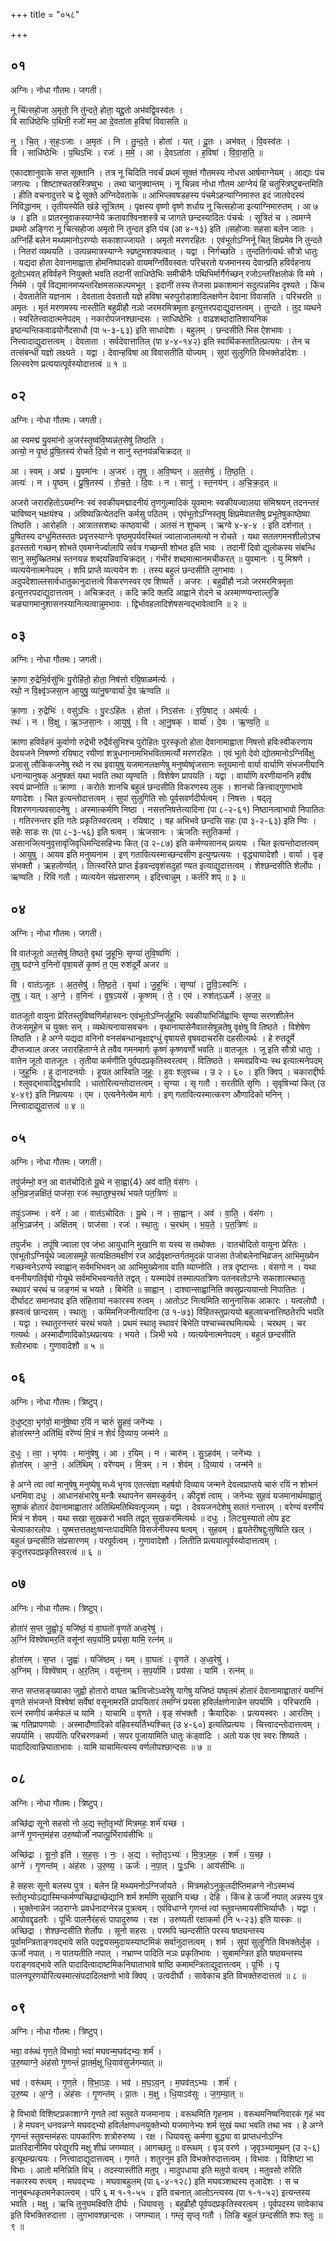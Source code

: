 +++
title = "०५८"

+++


## ०१
अग्निः। नोधा गौतमः। जगती।

नू चि॑त्सहो॒जा अ॒मृतो॒ नि तु॑न्दते॒ होता॒ यद्दू॒तो अभ॑वद्वि॒वस्व॑तः ।  
वि साधि॑ष्ठेभिः प॒थिभी॒ रजो॑ मम॒ आ दे॒वता॑ता ह॒विषा॑ विवासति ॥

नु । चि॒त् । स॒हः॒ऽजाः । अ॒मृतः॑ । नि । तु॒न्द॒ते॒ । होता॑ । यत् । दू॒तः । अभ॑वत् । वि॒वस्व॑तः ।  
वि । साधि॑ष्ठेभिः । प॒थिऽभिः॑ । रजः॑ । म॒मे॒ । आ । दे॒वऽता॑ता । ह॒विषा॑ । वि॒वा॒स॒ति॒ ॥

एकादशानुवाके सप्त सूक्तानि । तत्र नू चिदिति नवर्चं प्रथमं सूक्तं गौतमस्य नोधस आर्षमाग्नेयम् । आद्याः पंच जगत्यः । शिष्टाश्चतस्रस्त्रिष्वुभः । तथा चानुक्वान्तम् । नू चिन्नव नोधा गौतम आग्नेयं हि चतुस्त्रिष्टुबन्तमिति । हीति वचनादुत्तरे च द्वे सूक्ते अग्निदेवताके ॥ आभिप्लवषडहस्य पंचमेऽहन्याग्निमारुत इदं जातवेदस्यं निविद्धानम् । तृतीयस्येति खंडे सूत्रितम् । पृक्षस्य वृष्णो वृष्णे शर्धाय नू चित्सहोजा इत्याग्निमारुतम् । आ ७ ७ । इति ॥ प्रातरनुवाकस्याग्नेये क्रतावाश्विनशस्त्रे च जागते छन्दस्यादितः पंचर्चः । सूत्रितं च । त्वमग्ने प्रथमो अङ्गिरा नू चित्सहोजा अमृतो नि तुन्दत इति पंच (आ ४-१३) इति ॥सहोजाः सहसा बलेन जातः । अग्निर्हि बलेन मथ्यमानोऽरण्योः सकाशाज्जायते । अमृतो मरणरहितः । एवंभूतोऽग्निर्नू चित् क्षिप्रमेव नि तुन्दते । नितरां व्यथयति । उत्पन्नमात्रस्याग्नेः स्प्रष्टुमशक्यत्वात् । यद्वा । निर्गच्छति । तुन्दतिर्गत्यर्थः सौत्रो धातुः । यद्यदा होता देवानामाह्वाता होमनिष्पादको वायमग्निर्विवस्वतः परिचरतो यजमानस्य देवान्प्रति हविर्वहनाय दूतोऽभवत् हविर्वहने नियुक्तो भवति तदानीं साधिष्ठेभिः समीचीनैः पथिभिर्मार्गैर्गच्छन् रजोऽन्तरिक्षलोकं वि ममे । निर्ममे । पूर्वं विद्यमानमप्यन्तरिक्षमसत्कल्पमभूत् । इदानीं तस्य तेजसा प्रकाशमानं सदुत्पन्नमिव दृश्यते । किंच । देवतातेति यज्ञनाम । देवताता देवतातौ यज्ञे हविषा चरुपुरोडाशादिलक्षणेन देवाना विवासति । परिचरति ॥ अमृतः । मृतं मरणमस्य नास्तीति बहुव्रीहौ नञो जरमरमित्रमृता इत्युत्तरपदाद्युदात्तत्वम् । तुन्दते । तुद व्यथने । स्वरितेत्त्वादात्मनेपदम् । नकारोपजनश्छान्दसः । साधिष्ठेभिः । वाढशब्दादातिशायनिक इष्ठन्यन्तिकवाढयोर्नेदसाधौ (पा ५-३-६३) इति साधादेशः । बहुलम् । छन्दसीति भिस ऐशभावः । नित्त्वादाद्युदात्तत्वम् । देवताता । सर्वदेवात्तातिल् (पा ४-४-१४२) इति स्वार्थिकस्तातिल्प्रत्ययः । तेन च तत्संबन्धी यज्ञो लक्ष्यते । यद्वा । देवान्हविषा आ विवासतीति योज्यम् । सुपां सुलुगिति विभक्तेर्डादेशः । लित्स्वरेण प्रत्ययात्पूर्वस्योदात्तत्वं ॥ १ ॥

## ०२
अग्निः। नोधा गौतमः। जगती।

आ स्वमद्म॑ यु॒वमा॑नो अ॒जर॑स्तृ॒ष्व॑वि॒ष्यन्न॑त॒सेषु॑ तिष्ठति ।  
अत्यो॒ न पृ॒ष्ठं प्रु॑षि॒तस्य॑ रोचते दि॒वो न सानु॑ स्त॒नय॑न्नचिक्रदत् ॥

आ । स्वम् । अद्म॑ । यु॒वमा॑नः । अ॒जरः॑ । तृ॒षु । अ॒वि॒ष्यन् । अ॒त॒सेषु॑ । ति॒ष्ठ॒ति॒ ।  
अत्यः॑ । न । पृ॒ष्ठम् । प्रु॒षि॒तस्य॑ । रो॒च॒ते॒ । दि॒वः । न । सानु॑ । स्त॒नय॑न् । अ॒चि॒क्र॒द॒त् ॥

अजरो जरारहितोऽयमग्निः स्वं स्वकीयमद्मादनीयं तृणगुल्मादिकं युवमानः स्वकीयज्वालया संमिश्रयन् तदनन्तरं चाविष्यन् भक्षयंश्च । अविष्यन्नित्येतदत्ति कर्मसु पठितम् । एवंभूतोऽग्निस्तृषु क्षिप्रमेवातसेषु प्रभूतेषुकाष्ठेष्वा तिष्ठति । आरोहति । आत्रातसशब्दः काष्ठवाची । अतसं न शुष्कम् । ऋग्वे ४-४-४ । इति दर्शनात् । प्रुषितस्य दग्धुमितस्ततः प्रवृत्तस्याग्नेः पृष्ठमुपर्यवस्थितं ज्वालाजालमत्यो न रोचते । यथा सततगमनशीलोऽश्च इतस्ततो गच्छन् शोभते एवमग्नेर्ज्वालापि सर्वत्र गच्छन्ती शोभत इति भावः । तदानीं दिवो द्युलोकस्य संबन्धि सानु समुच्भ्रितमभ्रं स्तनयन्न शब्दयन्निवाचिक्रदत् । गंभीरं शब्दमात्मानमचीकरत् ॥ युवमानः । यु मिश्रणे । व्यत्ययेनात्मनेपदम् । शपि प्राप्ते व्यत्ययेन शः । तस्य बहुलं छन्दसीति लुगभावः । अदुपदेशाल्लसार्वधातुकानुदात्तत्वे विकरणस्वर एव शिष्यते । अजरः । बहुव्रीहौ नञो जरमरमित्रमृता इत्युत्तरपदाद्युदात्तत्वम् । अचिक्रदत् । कदि क्रदि क्लदि आह्वाने रोदने च अस्माण्ण्यन्ताल्लुङि चङ्यागमानुशासनस्यानित्यत्वान्नुमभावः । द्विर्भावहलादिशेषसन्वद्भावेत्वानि ॥ २ ॥

## ०३
अग्निः। नोधा गौतमः। जगती।

क्रा॒णा रु॒द्रेभि॒र्वसु॑भिः पु॒रोहि॑तो॒ होता॒ निष॑त्तो रयि॒षाळम॑र्त्यः ।  
रथो॒ न वि॒क्ष्वृ॑ञ्जसा॒न आ॒युषु॒ व्या॑नु॒षग्वार्या॑ दे॒व ऋ॑ण्वति ॥

क्रा॒णा । रु॒द्रेभिः॑ । वसु॑ऽभिः । पु॒रःऽहि॑तः । होता॑ । निऽस॑त्तः । र॒यि॒षाट् । अम॑र्त्यः ।  
रथः॑ । न । वि॒क्षु । ऋ॒ञ्ज॒सा॒नः । आ॒युषु॑ । वि । आ॒नु॒षक् । वार्या॑ । दे॒वः । ऋ॒ण्व॒ति॒ ॥

क्राणा हविर्वहनं कुर्वाणो रुद्रेभी रुद्रैर्वसुभिश्च पुरोहितः पुरस्कृतो होता देवानामाह्वाता निषत्तो हविःस्वीकरणाय देवयजने निषण्णो रयिषाट् रयीणां शत्रुधनानामभिभवितामर्त्यो मरणरहितः । एवं भूतो देवो द्योतमानोऽग्निर्विक्षु प्रजासु लौकिकजनेषु रथो न रथ इवायुषु यजमानलक्षणेषु मनुष्येष्वृंजसानः स्तूयमानो वार्या वार्याणि संभजनीयानि धनान्यानुषक् अनुषक्तं यथा भवति तथा व्यृण्वति । विशेषेण प्रापयति । यद्वा । वार्याणि वरणीयाननि हवींष स्वयं प्राप्नोति ॥ क्राणा । करोतेः शानचि बहुलं छन्दसीति विकरणस्य लुक् । शानचो ङित्त्वाद्गुणाभावे यणादेशः । चित इत्यन्तोदात्तत्वम् । सुपां सुलुगिति सोः पूर्वसवर्णदीर्घत्वम् । निषत्तः । षद्लृ विशरणगत्यवसादनेषु । अस्मात्कर्मणि निष्ठा । नसत्तनिषत्तेत्यादिना (पा ८-२-६१) निष्ठानत्वाभावो निपातितः । गतिरनन्तर इति गतेः प्रकृतिस्वरत्वम् । रयिषाट् । षह अभिभवे छन्दसि सहः (पा ३-२-६३) इति ण्विः । सहेः साडः सः (पा ८-३-५६) इति षत्वम् । ऋंजसानः । ऋंजतिः स्तुतिकर्मा । असानजित्यनुवृत्तावृंजिवृधिमन्दिसहिभ्यः कित् (उ २-८७) इति कर्मण्यसानच् प्रत्ययः । चित इत्यन्तोदात्तत्वम् । आयुषु । आयव इति मनुष्यनाम । इण् गतावित्यस्माच्छन्दसीण इत्युण्प्रत्ययः । वृद्ध्यायादेशौ । वार्या । वृङ् संभक्तौ । ऋहलोर्ण्यत् । तित्स्वरिते प्राप्त ईडवन्दवृशंसदुहां ण्यत इत्याद्युदात्तत्वम् । शेश्छन्दसीति शेर्लोपः । ऋण्वति । रिवि गतौ । व्यत्ययेन संप्रसारणम् । इदित्त्वान्नुम् । कर्तरि शप् ॥ ३ ॥

## ०४
अग्निः। नोधा गौतमः। जगती।

वि वात॑जूतो अत॒सेषु॑ तिष्ठते॒ वृथा॑ जु॒हूभिः॒ सृण्या॑ तुवि॒ष्वणिः॑ ।  
तृ॒षु यद॑ग्ने व॒निनो॑ वृषा॒यसे॑ कृ॒ष्णं त॒ एम॒ रुश॑दूर्मे अजर ॥

वि । वात॑ऽजूतः । अ॒त॒सेषु॑ । ति॒ष्ठ॒ते॒ । वृथा॑ । जु॒हूभिः॑ । सृण्या॑ । तु॒वि॒ऽस्वनिः॑ ।  
तृ॒षु । यत् । अ॒ग्ने॒ । व॒निनः॑ । वृ॒ष॒ऽयसे॑ । कृ॒ष्णम् । ते॒ । एम॑ । रुश॑त्ऽऊर्मे । अ॒ज॒र॒ ॥

वातजूतो वायुना प्रेरितस्तुविष्वणिर्महास्वनः एवंभूतोऽग्निर्जुहूभिः स्वकीयाभिर्जिह्वाभिः सृण्या सरणशीलेन तेजःसमूहेन च युक्तः सन् । व्यथेत्यनायासवचनः । वृथानायासेनैवातसेषून्नतेषु वृक्षेषु वि तिष्ठते । विशेषेण तिष्ठति । हे अग्ने यद्यदा वनिनो वनसंबन्धान्वृक्षाद्दग्धुं वृषायसे वृषवदाचरसि दहसीत्यर्थः । हे रुतदूर्मे दीप्तज्वाल अजर जरारहिताग्ने ते तवैव गमनमार्गः कृष्णं कृष्णवर्णो भवति ॥ वातजूतः । जू इति सौत्रो धातुः । वातेन जूतो वातजूतः । तृतीया कर्मणीति पूर्वपदप्रकृतिस्वरत्वम् । वितिष्ठते । समवप्रविभ्यः स्थ इत्यात्मनेपदम् । जुहूभिः । हु दानादनयोः । हूयत आस्विति जुहूः । हुवः श्लुवच्च । उ २ । ६० । इति क्विप् । चकाराद्दीर्घः । श्लुवद्भावाद्द्विर्भावादि । धातोरित्यन्तोदात्तत्वम् । सृण्या । सृ गतौ । सरतीति सृणिः । सृवृषिभ्यां कित् (उ ४-४९) इति निप्रत्ययः । एम । एत्यनेनेत्येम मार्गः । इण् गतावित्यस्मात्करण औणादिको मनिन् । नित्त्वादाद्युदात्तत्वं ॥ ४ ॥

## ०५
अग्निः। नोधा गौतमः। जगती।

तपु॑र्जम्भो॒ वन॒ आ वात॑चोदितो यू॒थे न सा॒ह्वा{4} अव॑ वाति॒ वंस॑गः ।  
अ॒भि॒व्रज॒न्नक्षि॑तं॒ पाज॑सा॒ रजः॑ स्था॒तुश्च॒रथं॑ भयते पत॒त्रिणः॑ ॥

तपुः॑ऽजम्भः । वने॑ । आ । वात॑ऽचोदितः । यू॒थे । न । सा॒ह्वान् । अव॑ । वा॒ति॒ । वंस॑गः ।  
अ॒भि॒ऽव्रज॑न् । अक्षि॑तम् । पाज॑सा । रजः॑ । स्था॒तुः । च॒रथ॑म् । भ॒य॒ते॒ । प॒त॒त्रिणः॑ ॥

तपुर्जंभः । तपूंषि ज्वाला एव जंभा आयुधानि मुखानि वा यस्य स तथोक्तः । वातचोदितो वायुना प्रेरितः । एवंभूतोऽग्निर्यूथे ज्वलासमूहे सत्यक्षितमक्षीणं रज आर्द्रवृक्षान्तर्गतमुदकं पाजसा तेजोबलेनाभिव्रजन् आभिमुख्येन गच्छन्वनेऽरण्ये स्वाह्वान् सर्वमभिभवन् आ आभिमुख्येनाव वाति व्याप्नोति । तत्र दृष्टान्तः । वंसगो न । यथा वननीयगतिर्वृषो गोयूथे सर्वमभिभवन्वर्तते तद्वत् । यस्मादेवं तस्मात्पतत्रिणः पतनवतोऽग्नेः सकाशात्स्थातुः स्थावरं चरथं च जङ्गमं च भयते । बिभेति ॥ साह्वान् । दाश्वान्साह्वानिति क्वसुप्रत्ययान्तो निपातितः । दीर्घादट समानपाद इति संहितायां नकारस्य रुत्वम् । आतोऽट नित्यमिति सानुनासिक आकारः । यत्वलोपौ । ह्रस्वत्वं छान्दसम् । स्थातुः । कमिमनिजनीत्यादिना (उ १-७३) विहितस्तुप्रत्ययो बहुलवचनात्तिष्ठतेरपि भवति । यद्वा । स्थातुरनन्तरं चरथं भयते । प्रथमं स्थातृ स्थावरं बिभेति पश्चाच्चरथमित्यर्थः । चरथम् । चर गत्यर्थः । अस्मादौणादिकोऽथप्रत्ययः । भयते । ञिभी भये । व्यत्ययेनात्मनेपदम् । बहुलं छन्दसीति श्लोरभावः । गुणावादेशौ ॥ ५ ॥

## ०६
अग्निः। नोधा गौतमः। त्रिष्टुप्।

द॒धुष्ट्वा॒ भृग॑वो॒ मानु॑षे॒ष्वा र॒यिं न चारुं॑ सु॒हवं॒ जने॑भ्यः ।  
होता॑रमग्ने॒ अति॑थिं॒ वरे॑ण्यं मि॒त्रं न शेवं॑ दि॒व्याय॒ जन्म॑ने ॥

द॒धुः । त्वा॒ । भृग॑वः । मानु॑षेषु । आ । र॒यिम् । न । चारु॑म् । सु॒ऽहव॑म् । जने॑भ्यः ।  
होता॑रम् । अ॒ग्ने॒ । अति॑थिम् । वरे॑ण्यम् । मि॒त्रम् । न । शेव॑म् । दि॒व्याय॑ । जन्म॑ने ॥

हे अग्ने त्वा त्वां मानुषेषु मनुष्येषु मध्ये भृगव एतत्संज्ञा महर्षयो दिव्याय जन्मने देवत्वप्राप्तये चारुं रयिं न शोभनं धनमिवा दधुः । आधानसंभारेषु मन्त्रैः स्थापनेन समस्कुर्वन् । कीदृशं त्वाम् । जनेभ्यः सुहवं यजमानार्थमाह्वातुं सुशकं होतारं देवानामाह्वातारं अतिथिमतिथिवत्पूज्यम् । यद्वा । देवयजनदेशेषु सततं गन्तारम् । वरेण्यं वरणीयं मित्रं न शेवम् । यथा सखा सुखकरो भवति तद्वत् सुखकरमित्यर्थः ॥ दधुः । लिट्युस्यातो लोप इट चेत्याकारलोपः । युष्मत्तत्ततक्षुःष्वन्तःपादमिति विसर्जनीयस्य षत्वम् । सुहवम् । ह्वयतेरीषद्दुःसुष्विति खल् । बहुलं छन्दसीति संप्रसारणम् । परपूर्वत्वम् । गुणावादेशौ । लितीति प्रत्ययात्पूर्वस्योदात्तत्वम् । कृदुत्तरपदप्रकृतिस्वरत्वं ॥ ६ ॥

## ०७
अग्निः। नोधा गौतमः। त्रिष्टुप्।

होता॑रं स॒प्त जु॒ह्वो॒३॒॑ यजि॑ष्ठं॒ यं वा॒घतो॑ वृ॒णते॑ अध्व॒रेषु॑ ।  
अ॒ग्निं विश्वे॑षामर॒तिं वसू॑नां सप॒र्यामि॒ प्रय॑सा॒ यामि॒ रत्न॑म् ॥

होता॑रम् । स॒प्त । जु॒ह्वः॑ । यजि॑ष्ठम् । यम् । वा॒घतः॑ । वृ॒णते॑ । अ॒ध्व॒रेषु॑ ।  
अ॒ग्निम् । विश्वे॑षाम् । अ॒र॒तिम् । वसू॑नाम् । स॒प॒र्यामि॑ । प्रय॑सा । यामि॑ । रत्न॑म् ॥

सप्त सप्तसङ्ख्याका जुह्वो होतारो वाघत ऋत्विजोऽध्वरेषु यागेषु यजिष्ठं यष्वृतमं होतारं देवानामाह्वातारं यमग्निं वृणते संभजन्ते विश्वेषां सर्वेषां वसूनामरतिं प्रापयितारं तमग्निं प्रयसा हविर्लक्षणेनान्नेन सपर्यामि । परिचरामि । रत्नं रमणीयं कर्मफलं च यामि । याचामि ॥ वृणते । वृङ् संभक्तौ । क्रैयादिकः । प्रत्ययस्वरः । आरतिम् । ऋ गतिप्रापणयोः । अस्मादौणादिको वहिवस्यर्तिभ्यश्चित् (उ ४-६०) इत्यतिप्रत्ययः । चित्त्वादन्तोदात्तत्वम् । सपर्यामि । सपर्यतिः परिचरणकर्मा । सपर पूजायामिति धातुः कंड्वादिः । अतो यक एव स्वरः शिष्यते । पादादित्वान्निघाताभावः । यामि याचामित्यस्य वर्णलोपश्छान्दसः ॥ ७ ॥

## ०८
अग्निः। नोधा गौतमः। त्रिष्टुप्।

अच्छि॑द्रा सूनो सहसो नो अ॒द्य स्तो॒तृभ्यो॑ मित्रमहः॒ शर्म॑ यच्छ ।  
अग्ने॑ गृ॒णन्त॒मंह॑स उरु॒ष्योर्जो॑ नपात्पू॒र्भिराय॑सीभिः ॥

अच्छि॑द्रा । सू॒नो॒ इति॑ । स॒ह॒सः॒ । नः॒ । अ॒द्य । स्तो॒तृऽभ्यः॑ । मि॒त्र॒ऽम॒हः॒ । शर्म॑ । य॒च्छ॒ ।  
अग्ने॑ । गृ॒णन्त॑म् । अंह॑सः । उ॒रु॒ष्य॒ । ऊर्जः॑ । न॒पा॒त् । पूः॒ऽभिः । आय॑सीभिः ॥

हे सहसः सूनो बलस्य पुत्र । बलेन हि मथ्यमनोऽग्निर्जायते । मित्रमहोऽनुकूलदीप्तिमन्नग्ने नोऽस्मभ्यं स्तोतृभ्योऽद्यास्मिन्कर्मण्यच्छिद्राच्छेद्यानि शर्म शर्माणि सुखानि यच्छ । देहि । किंच हे ऊर्जो नपात् अन्नस्य पुत्र । भुक्तेनान्नेन जठराग्नेः प्रवर्धनादग्नेरन्न पुत्रत्वम् । एवंविधाग्ने गृणन्तं त्वां स्तुवन्तमायसीभिर्व्याप्तैः । यद्वा । आयोवद्दृढतरैः । पूर्भिः पालनैरंहसंः पापादुरुष्य । रक्ष । उरुष्यती रक्षाकर्मा (नि ५-२३) इति यास्कः ॥ अच्छिद्रा । शेश्छन्दसीति शेर्लोपः । सूनो सहसः । परमपि च्छन्दसीति परस्य षष्ठ्यन्तस्य पूर्वामन्त्रिताङ्गवद्भावे सति पदद्वयसमुदायस्याष्टमिकं सर्वानुदात्तत्वम् । शर्म । सुपां सुलुगिति विभक्तेर्लुक् । ऊर्जो नपात् । न पातयतीति नपात् । नभ्राण्न पादिति नञः प्रकृतिभावः । सुबामन्त्रित इति षष्ठ्यन्तस्य पराङ्गवद्भावे सति पादादित्वादाष्टमिकनिघाताभावे षाष्ठि कमामन्त्रिताद्युदात्तत्वम् । पूर्भिः । पृ पालनपूरणयोरित्यस्मात्संपदादिलक्षणो भावे क्विप् । उत्वदीर्घौ । सावेकाच इति विभक्तेरुदात्तत्वं ॥ ८ ॥

## ०९
अग्निः। नोधा गौतमः। त्रिष्टुप्।

भवा॒ वरू॑थं गृण॒ते वि॑भावो॒ भवा॑ मघवन्म॒घव॑द्भ्यः॒ शर्म॑ ।  
उ॒रु॒ष्याग्ने॒ अंह॑सो गृ॒णन्तं॑ प्रा॒तर्म॒क्षू धि॒याव॑सुर्जगम्यात् ॥

भव॑ । वरू॑थम् । गृ॒ण॒ते । वि॒भा॒ऽवः॒ । भव॑ । म॒घ॒ऽव॒न् । म॒घव॑त्ऽभ्यः । शर्म॑ ।  
उ॒रु॒ष्य । अ॒ग्ने॒ । अंह॑सः । गृ॒णन्त॑म् । प्रा॒तः । म॒क्षु । धि॒याऽव॑सुः । ज॒ग॒म्या॒त् ॥

हे विभावो विशिष्टप्रकाशाग्ने गृणते त्वां स्तुवते यजमानाय । वरूथमिति गृहनाम । वरूथमनिष्वनिवारकं गृहं भव । हे मघवन् धनवन्नग्ने मघवद्भ्यो हविर्लक्षणधनयुक्तेभ्यो यजमानेभ्यः शर्म सुखं यथा भवति तथा भव । हे अग्ने गृणन्तं स्तुवन्तमंहसः पापकारिणः शत्रोरुरुष्य । रक्ष । धियावसुः कर्मणा बुद्ध्या वा प्राप्तधनोऽग्निः प्रातरिदानीमिव परेद्युरपि मक्षु शीघ्रं जगम्यात् । आगच्छतु ॥ वरूथम् । वृञ् वरणे । जृवृञ्भ्यामूथन् (उ २-६) इत्यूथन्प्रत्ययः । नित्त्वादाद्युदात्तत्वम् । गृणते । शतुरनुम इति विभक्तेरुदात्तत्वम् । विभावः । विशिष्टा भा विभाः । आतो मनिन्निति विच् । तदस्यास्तीति मतुप् । मादुपधाया इति मतुपो वत्वम् । मतुवसो रुरिति नकारस्य रुत्वम् । मघवद्भ्यः । मघवाबहुलम् (पा ६-४-१२८) इति मघवञ्शब्दस्य तृआदेशः । स च नानुबन्धकृतमनेकाल्त्वम् । परि ६ म १-१-५५ । इति वचनात् आलोऽन्त्यस्य (पा १-१-५२) इत्यन्तस्य भवति । मक्षु । ऋचि तुनुघमक्ष्विति दीर्घः । धियावसुः । बहुव्रीहौ पूर्वपदप्रकृतिस्वरत्वम् । पूर्वपदस्य सावेकाच इति विभक्तिरुदात्ता । लुगभावश्छान्दसः । जगम्यात् । गम्लृ सृप्लृ गतौ । लिङि बहुलं छन्दसीति शपः श्लुः ॥ ९ ॥